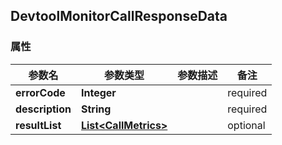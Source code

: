 <a name="DevtoolMonitorCallResponseData"></a>
## DevtoolMonitorCallResponseData
### 属性
参数名 | 参数类型 | 参数描述 | 备注
------------ | ------------- | ------------- | -------------
**errorCode** | **Integer** |  |  required 
**description** | **String** |  |  required 
**resultList** | [**List&lt;CallMetrics&gt;**](#CallMetrics) |  |  optional



<markdown src="./CallMetrics.md"/>
